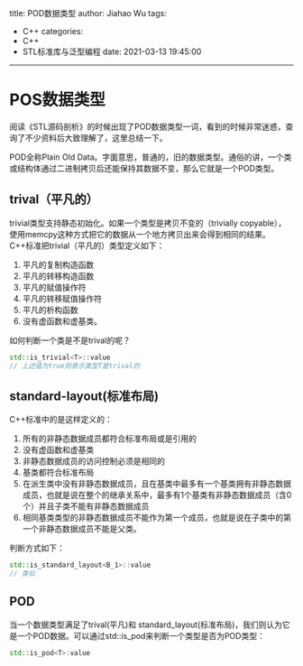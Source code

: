 title: POD数据类型
author: Jiahao Wu
tags:
  - C++
categories:
  - C++
  - STL标准库与泛型编程
date: 2021-03-13 19:45:00
---
# POS数据类型

阅读《STL源码剖析》的时候出现了POD数据类型一词，看到的时候非常迷惑，查询了不少资料后大致理解了，这里总结一下。  

POD全称Plain Old Data。字面意思，普通的，旧的数据类型。通俗的讲，一个类或结构体通过二进制拷贝后还能保持其数据不变，那么它就是一个POD类型。

## trival（平凡的）

trivial类型支持静态初始化。如果一个类型是拷贝不变的（trivially copyable），使用memcpy这种方式把它的数据从一个地方拷贝出来会得到相同的结果。   
C++标准把trivial（平凡的）类型定义如下：  
1. 平凡的复制构造函数  
2. 平凡的转移构造函数  
3. 平凡的赋值操作符  
4. 平凡的转移赋值操作符  
5. 平凡的析构函数  
6. 没有虚函数和虚基类。  

如何判断一个类是不是trival的呢？
```C++
std::is_trivial<T>::value
// 上述值为true则表示类型T是trival的
```


## standard-layout(标准布局)

C++标准中的是这样定义的：

1. 所有的非静态数据成员都符合标准布局或是引用的  
2. 没有虚函数和虚基类  
3. 非静态数据成员的访问控制必须是相同的  
4. 基类都符合标准布局  
5. 在派生类中没有非静态数据成员，且在基类中最多有一个基类拥有非静态数据成员，也就是说在整个的继承关系中，最多有1个基类有非静态数据成员（含0个）并且子类不能有非静态数据成员  
6. 相同基类类型的非静态数据成员不能作为第一个成员，也就是说在子类中的第一个非静态数据成员不能是父类。  

判断方式如下：  
```C++
std::is_standard_layout<B_1>::value
// 类似
```


## POD

当一个数据类型满足了trival(平凡)和 standard_layout(标准布局)，我们则认为它是一个POD数据。可以通过std::is_pod来判断一个类型是否为POD类型：  
```C++
std::is_pod<T>:value
```